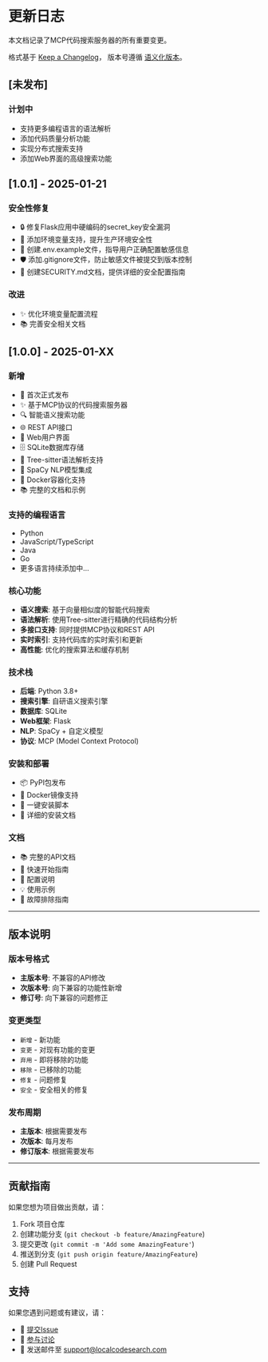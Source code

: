 # 更新日志

本文档记录了MCP代码搜索服务器的所有重要变更。

格式基于 [Keep a Changelog](https://keepachangelog.com/zh-CN/1.0.0/)，
版本号遵循 [语义化版本](https://semver.org/lang/zh-CN/)。

## [未发布]

### 计划中
- 支持更多编程语言的语法解析
- 添加代码质量分析功能
- 实现分布式搜索支持
- 添加Web界面的高级搜索功能

## [1.0.1] - 2025-01-21

### 安全性修复
- 🔒 修复Flask应用中硬编码的secret_key安全漏洞
- 🔐 添加环境变量支持，提升生产环境安全性
- 📝 创建.env.example文件，指导用户正确配置敏感信息
- 🛡️ 添加.gitignore文件，防止敏感文件被提交到版本控制
- 📖 创建SECURITY.md文档，提供详细的安全配置指南

### 改进
- ✨ 优化环境变量配置流程
- 📚 完善安全相关文档

## [1.0.0] - 2025-01-XX

### 新增
- 🎉 首次正式发布
- ✨ 基于MCP协议的代码搜索服务器
- 🔍 智能语义搜索功能
- 🌐 REST API接口
- 📱 Web用户界面
- 🗄️ SQLite数据库存储
- 🌳 Tree-sitter语法解析支持
- 🤖 SpaCy NLP模型集成
- 🐳 Docker容器化支持
- 📚 完整的文档和示例

### 支持的编程语言
- Python
- JavaScript/TypeScript
- Java
- Go
- 更多语言持续添加中...

### 核心功能
- **语义搜索**: 基于向量相似度的智能代码搜索
- **语法解析**: 使用Tree-sitter进行精确的代码结构分析
- **多接口支持**: 同时提供MCP协议和REST API
- **实时索引**: 支持代码库的实时索引和更新
- **高性能**: 优化的搜索算法和缓存机制

### 技术栈
- **后端**: Python 3.8+
- **搜索引擎**: 自研语义搜索引擎
- **数据库**: SQLite
- **Web框架**: Flask
- **NLP**: SpaCy + 自定义模型
- **协议**: MCP (Model Context Protocol)

### 安装和部署
- 📦 PyPI包发布
- 🐳 Docker镜像支持
- 🚀 一键安装脚本
- 📖 详细的安装文档

### 文档
- 📚 完整的API文档
- 🎯 快速开始指南
- 🔧 配置说明
- 💡 使用示例
- 🐛 故障排除指南

---

## 版本说明

### 版本号格式
- **主版本号**: 不兼容的API修改
- **次版本号**: 向下兼容的功能性新增
- **修订号**: 向下兼容的问题修正

### 变更类型
- `新增` - 新功能
- `变更` - 对现有功能的变更
- `弃用` - 即将移除的功能
- `移除` - 已移除的功能
- `修复` - 问题修复
- `安全` - 安全相关的修复

### 发布周期
- **主版本**: 根据需要发布
- **次版本**: 每月发布
- **修订版本**: 根据需要发布

---

## 贡献指南

如果您想为项目做出贡献，请：

1. Fork 项目仓库
2. 创建功能分支 (`git checkout -b feature/AmazingFeature`)
3. 提交更改 (`git commit -m 'Add some AmazingFeature'`)
4. 推送到分支 (`git push origin feature/AmazingFeature`)
5. 创建 Pull Request

## 支持

如果您遇到问题或有建议，请：

- 📝 [提交Issue](https://github.com/your-org/local-code-search/issues)
- 💬 [参与讨论](https://github.com/your-org/local-code-search/discussions)
- 📧 发送邮件至 support@localcodesearch.com
